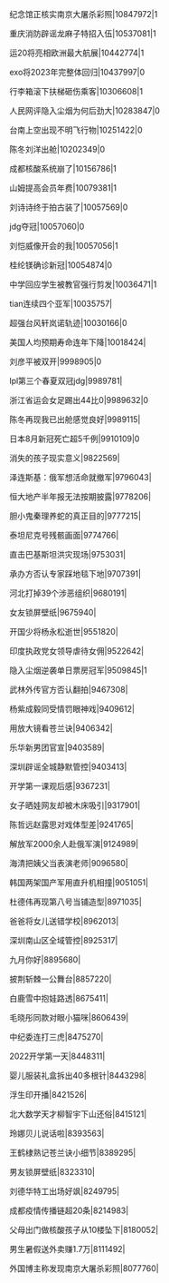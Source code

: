 纪念馆正核实南京大屠杀彩照|10847972|1

重庆消防辟谣龙麻子特招入伍|10537081|1

运20将亮相欧洲最大航展|10442774|1

exo将2023年完整体回归|10437997|0

行李箱滚下扶梯砸伤乘客|10306608|1

人民网评隐入尘烟为何后劲大|10283847|0

台南上空出现不明飞行物|10251422|0

陈冬刘洋出舱|10202349|0

成都核酸系统崩了|10156786|1

山姆提高会员年费|10079381|1

刘诗诗终于拍古装了|10057569|0

jdg夺冠|10057060|0

刘恺威像开会的我|10057056|1

桂纶镁确诊新冠|10054874|0

中学回应学生被教官强行剪发|10036471|1

tian连续四个亚军|10035757|

超强台风轩岚诺轨迹|10030166|0

美国人均预期寿命连年下降|10018424|

刘彦平被双开|9998905|0

lpl第三个春夏双冠jdg|9989781|

浙江省运会女足踢出44比0|9989632|0

陈冬再现我已出舱感觉良好|9989115|

日本8月新冠死亡超5千例|9910109|0

消失的孩子现实意义|9822569|

泽连斯基：俄军想活命就撤军|9796043|

恒大地产半年报无法按期披露|9778206|

胆小鬼秦理养蛇的真正目的|9777215|

泰坦尼克号残骸画面|9774766|

直击巴基斯坦洪灾现场|9753031|

承办方否认专家踩地毯下地|9707391|

河北打掉39个涉恶组织|9680191|

女友锁屏壁纸|9675940|

开国少将杨永松逝世|9551820|

印度执政党女领导虐待女佣|9522642|

隐入尘烟逆袭单日票房冠军|9509845|1

武林外传官方否认翻拍|9467308|

杨紫成毅同受情罚眼神戏|9409612|

用放大镜看苍兰诀|9406342|

乐华新男团官宣|9403589|

深圳辟谣全城静默管控|9403413|

开学第一课观后感|9367231|

女子晒娃网友却被木床吸引|9317901|

陈哲远赵露思对戏体型差|9241765|

解放军2000余人赴俄军演|9124989|

海清把姨父当表演老师|9096580|

韩国两架国产军用直升机相撞|9051051|

杜德伟再现第八号当铺造型|8971035|

爸爸将女儿送错学校|8962013|

深圳南山区全域管控|8925317|

九月你好|8895680|

披荆斩棘一公舞台|8857220|

白鹿雪中抱娃路透|8675411|

毛晓彤同款对眼小猫咪|8606439|

中纪委连打三虎|8475270|

2022开学第一天|8448311|

婴儿服装礼盒拆出40多根针|8443298|

浮生印开播|8421526|

北大数学天才柳智宇下山还俗|8415121|

玲娜贝儿说话啦|8393563|

王鹤棣熟记苍兰诀小细节|8389295|

男友锁屏壁纸|8323310|

刘德华特工出场好飒|8249795|

成都疫情传播链超20条|8214983|

父母出门做核酸孩子从10楼坠下|8180052|

男生暑假送外卖赚1.7万|8111492|

外国博主称发现南京大屠杀彩照|8077760|

